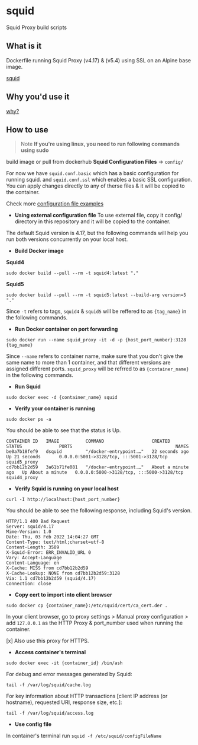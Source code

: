 # squid
Squid Proxy build scripts

## What is it

Dockerfile running Squid Proxy (v4.17) & (v5.4) using SSL on an Alpine base image.

[squid](http://www.squid-cache.org/Intro/)

## Why you'd use it

[why?](http://www.squid-cache.org/Intro/why.html)

## How to use
> Note **If you're using linux, you need to run following commands using sudo**

build image or pull from dockerhub
**Squid Configuration Files** -> `config/`

For now we have `squid.conf.basic` which has a basic configuration for running squid.
and `squid.conf.ssl` which enables a basic SSL configuration.
You can apply changes directly to any of therse files & it will be copied to the container.

Check more [configuration file examples](https://wiki.squid-cache.org/ConfigExamples)

- **Using external configuration file**
To use external file, copy it config/ directory in this repository and it will be copied to the container.

The default Squid version is 4.17, but the following commands will help you run both versions concurrently on your local host.

- **Build Docker image**

**Squid4**

`sudo docker build --pull --rm -t squid4:latest "."`

**Squid5**

`sudo docker build --pull --rm -t squid5:latest --build-arg version=5 "."`

Since `-t` refers to tags, `squid4` & `squid5` will be reffered to as `{tag_name}` in the following commands.

- **Run Docker container on port forwarding**


`sudo docker run --name squid_proxy -it -d -p {host_port_number}:3128 {tag_name}`

Since `--name` refers to container name, make sure that you don't give the same name to more than 1 container, and that different versions are assigned different ports.
`squid_proxy` will be refrred to as `{container_name}` in the following commands.

- **Run Squid**

`sudo docker exec -d {container_name} squid`

- **Verify your container is running**

`sudo docker ps -a`

You should be able to see that the status is Up.

```
CONTAINER ID   IMAGE          COMMAND                  CREATED              STATUS              PORTS                                       NAMES
be0a7b18fef9   dsquid         "/docker-entrypoint.…"   22 seconds ago       Up 21 seconds       0.0.0.0:5001->3128/tcp, :::5001->3128/tcp   squid5_proxy
cd7bb12b2d59   3a61b71fe081   "/docker-entrypoint.…"   About a minute ago   Up About a minute   0.0.0.0:5000->3128/tcp, :::5000->3128/tcp   squid4_proxy
```

- **Verify Squid is running on your local host**

`curl -I http://localhost:{host_port_number}`

You should be able to see the following response, including Squid's version.


```
HTTP/1.1 400 Bad Request
Server: squid/4.17
Mime-Version: 1.0
Date: Thu, 03 Feb 2022 14:04:27 GMT
Content-Type: text/html;charset=utf-8
Content-Length: 3509
X-Squid-Error: ERR_INVALID_URL 0
Vary: Accept-Language
Content-Language: en
X-Cache: MISS from cd7bb12b2d59
X-Cache-Lookup: NONE from cd7bb12b2d59:3128
Via: 1.1 cd7bb12b2d59 (squid/4.17)
Connection: close
```

- **Copy cert to import into client browser**

`sudo docker cp {container_name}:/etc/squid/cert/ca_cert.der .`

In your client browser, go to proxy settings > Manual proxy configuration > add `127.0.0.1` as the HTTP Proxy & port_number used when running the container.

[x] Also use this proxy for HTTPS.

- **Access container's terminal**

`sudo docker exec -it {container_id} /bin/ash`

For debug and error messages generated by Squid: 

`tail -f /var/log/squid/cache.log`

For key information about HTTP transactions [client IP address (or hostname), requested URI, response size, etc.]:

`tail -f /var/log/squid/access.log`

- **Use config file**

In container's terminal run
`squid -f /etc/squid/configFileName`
